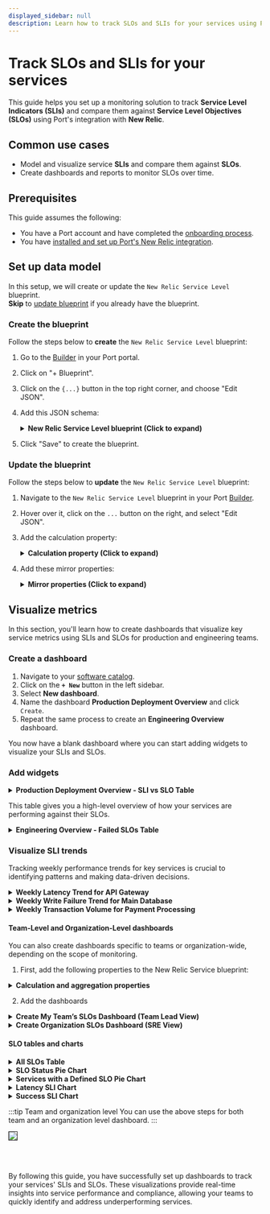 ```yaml
---
displayed_sidebar: null
description: Learn how to track SLOs and SLIs for your services using Port
---
```


# Track SLOs and SLIs for your services

This guide helps you set up a monitoring solution to track **Service Level Indicators (SLIs)** and compare them against **Service Level Objectives (SLOs)** using Port's integration with **New Relic**. 


## Common use cases

- Model and visualize service **SLIs** and compare them against **SLOs**.
- Create dashboards and reports to monitor SLOs over time.

## Prerequisites

This guide assumes the following:
- You have a Port account and have completed the [onboarding process](https://docs.getport.io/quickstart).
- You have [installed and set up Port's New Relic integration](https://docs.getport.io/build-your-software-catalog/sync-data-to-catalog/apm-alerting/newrelic).



## Set up data model

In this setup, we will create or update the `New Relic Service Level` blueprint.      
**Skip** to [update blueprint](#update-the-blueprint) if you already have the blueprint.


### Create the blueprint
Follow the steps below to **create** the `New Relic Service Level` blueprint:

1. Go to the [Builder](https://app.getport.io/settings/data-model) in your Port portal.
2. Click on "+ Blueprint".
3. Click on the `{...}` button in the top right corner, and choose "Edit JSON".
4. Add this JSON schema:

   <details>
   <summary><b>New Relic Service Level blueprint (Click to expand)</b></summary>

   ```json showLineNumbers
   {
     "identifier": "newRelicServiceLevel",
     "description": "This blueprint represents a New Relic Service Level",
     "title": "New Relic Service Level",
     "icon": "NewRelic",
     "schema": {
       "properties": {
         "description": {
           "title": "Description",
           "type": "string"
         },
         "targetThreshold": {
           "icon": "DefaultProperty",
           "title": "Target Threshold",
           "type": "number"
         },
         "createdAt": {
           "title": "Created At",
           "type": "string",
           "format": "date-time"
         },
         "updatedAt": {
           "title": "Updated At",
           "type": "string",
           "format": "date-time"
         },
         "createdBy": {
           "title": "Creator",
           "type": "string",
           "format": "user"
         },
         "sli": {
           "type": "number",
           "title": "SLI"
         },
         "tags": {
           "type": "object",
           "title": "Tags"
         }
       },
       "required": []
     },
     "mirrorProperties": {
       "running_service_identifier": {
         "title": "runningServiceIdentifier",
         "path": "newRelicService.$identifier"
       },
       "domain": {
         "title": "Domain",
         "path": "newRelicService.domain"
       }
     },
     "calculationProperties": {
       "sloStatus": {
         "title": "SLO Status",
         "calculation": "if .properties.sli >= .properties.targetThreshold then \"Passed\" else \"Failed\" end",
         "type": "string",
         "colorized": true,
         "colors": {
           "Passed": "green",
           "Failed": "red"
         }
       }
     },
     "aggregationProperties": {},
     "relations": {
       "newRelicService": {
         "title": "New Relic service",
         "target": "newRelicService",
         "required": false,
         "many": false
       }
     }
   }
   ```

   </details>

5. Click "Save" to create the blueprint.

### Update the blueprint
Follow the steps below to **update** the `New Relic Service Level` blueprint:

1. Navigate to the `New Relic Service Level` blueprint in your Port [Builder](https://app.getport.io/settings/data-model).
2. Hover over it, click on the `...` button on the right, and select "Edit JSON".
3. Add the calculation property:

   <details>
   <summary><b>Calculation property (Click to expand)</b></summary>

   ```json showLineNumbers
   "sloStatus": {
     "title": "SLO Status",
     "calculation": "if .properties.sli >= .properties.targetThreshold then \"Passed\" else \"Failed\" end",
     "type": "string",
     "colorized": true,
     "colors": {
       "Passed": "green",
       "Failed": "red"
     }
   }
   ```

   </details>

4. Add these mirror properties:

   <details>
   <summary><b>Mirror properties (Click to expand)</b></summary>

   ```json showLineNumbers
   "running_service_identifier": {
     "title": "runningServiceIdentifier",
     "path": "newRelicService.$identifier"
   },
   "domain": {
     "title": "Domain",
     "path": "newRelicService.domain"
   }
   ```

   </details>




## Visualize metrics

In this section, you'll learn how to create dashboards that visualize key service metrics using SLIs and SLOs for production and engineering teams.

### Create a dashboard

1. Navigate to your [software catalog](https://app.getport.io/organization/catalog).
2. Click on the **`+ New`** button in the left sidebar.
3. Select **New dashboard**.
4. Name the dashboard **Production Deployment Overview** and click `Create`.
5. Repeat the same process to create an **Engineering Overview** dashboard.

You now have a blank dashboard where you can start adding widgets to visualize your SLIs and SLOs.

### Add widgets

<details>
<summary><b>Production Deployment Overview - SLI vs SLO Table</b></summary>

1. Click **`+ Widget`** and select **Table**.
2. Title the widget **Service Level Performance Overview**.
3. Choose the **New Relic Service Level** blueprint.
   <img src="/img/guides/sliVsSloTable.png" width="50%" />

4. Click **Save**.
5. Click on the **`...`** button in the top right corner of the table and select **Customize table**.
6. In the top right corner of the table, click on `Manage Properties` button and add the following properties:
   - **Running service identifier**
   - **Target threshold**
   - **SLI**
   - **SLO Status**
7. Click on the **save icon** on the far right top conner of the widget to save the state of the table.

</details>

This table gives you a high-level overview of how your services are performing against their SLOs.

<details>
<summary><b>Engineering Overview - Failed SLOs Table</b></summary>

1. Click **`+ Widget`** and select **Table**.
2. Title the widget **Domain Performance & SLO Failures**.
3. Choose the **New Relic Service Level** blueprint.
   <img src="/img/guides/failedSloTable.png" width="50%" />

4. Click **Save**.
5. Click on the **`...`** button in the top right corner of the table and select **Customize table**.
6. Group the table by **Domain**.
7. Apply a filter to display only the **Failed** SLOs.

</details>



### Visualize SLI trends

Tracking weekly performance trends for key services is crucial to identifying patterns and making data-driven decisions.


<details>
<summary><b>Weekly Latency Trend for API Gateway</b></summary>

1. Click **`+ Widget`** and select **Line Chart**.
2. Title the chart **API Gateway Weekly Latency Trend**.
3. Choose the **New Relic Service Level** blueprint.
4. Select the **Target Threshold** and **SLI** properties to compare actual latency with the target.
5. Set the time interval to **Week**.
6. Click **Save**.

</details>

<details>
<summary><b>Weekly Write Failure Trend for Main Database</b></summary>

1. Click **`+ Widget`** and select **Line Chart**.
2. Title the chart **Main Database Weekly Write Failure Trend**.
3. Choose the **New Relic Service Level** blueprint.
4. Select the **Target Threshold** and **SLI** properties to track write failures.
5. Set the time interval to **Week**.
6. Click **Save**.

</details>

<details>
<summary><b>Weekly Transaction Volume for Payment Processing</b></summary>

1. Click **`+ Widget`** and select **Line Chart**.
2. Title the chart **Payment Processing Weekly Transaction Volume Trend**.
3. Choose the **New Relic Service Level** blueprint.
4. Select the **Target Threshold** and **SLI** properties to track transaction volumes.
5. Set the time interval to **Week**.
6. Click **Save**.

</details>



#### Team-Level and Organization-Level dashboards

You can also create dashboards specific to teams or organization-wide, depending on the scope of monitoring.

1. First, add the following properties to the New Relic Service blueprint:
<details>
  <summary><b>Calculation and aggregation properties</b></summary>

```json showLineNumbers
"calculationProperties": {
    "has_slo": {
      "title": "Has SLO",
      "icon": "DefaultProperty",
      "description": "Boolean for if SLO exists",
      "calculation": ".properties.number_of_slos != null",
      "type": "boolean"
    }
  },
  "aggregationProperties": {
    "number_of_slos": {
      "title": "Number of SLOs",
      "icon": "DefaultProperty",
      "type": "number",
      "target": "newRelicServiceLevel",
      "calculationSpec": {
        "func": "count",
        "calculationBy": "entities"
      }
    }
```
 
</details>

2. Add the dashboards

<details>
<summary><b>Create My Team’s SLOs Dashboard (Team Lead View)</b></summary>

1. Click **`+ New`** in the sidebar to create a new dashboard.
2. Name the dashboard **My Team’s SLOs**.

</details>

<details>
<summary><b>Create Organization SLOs Dashboard (SRE View)</b></summary>

1. Click **`+ New`** in the sidebar to create a new dashboard.
2. Name the dashboard **Organization SLOs**.
</details>



#### SLO tables and charts

<details>
<summary><b>All SLOs Table</b></summary>

1. Click **`+ Widget`** and select **Table**.
2. Title the widget **All SLOs**.
3. Select the **New Relic Service Level** blueprint.
4. 
   <img src="/img/guides/allSloTable.png" width="50%" border="1px" />

4.Click **Save**.

</details>

<details>
<summary><b>SLO Status Pie Chart</b></summary>

1. Click **`+ Widget`** and select **Pie Chart**.
2. Title the chart **SLO Status**.
3. Choose the **New Relic Service Level** blueprint.
4. Select the **SLO Status** property as `Breakdown by Property` value

   <img src="/img/guides/sloStatusPieChart.png" width="50%" border="1px" />

5. Click **Save**.

</details>

<details>
<summary><b>Services with a Defined SLO Pie Chart</b></summary>

1. Click **`+ Widget`** and select **Pie Chart**.
2. Title the chart **Services with a Defined SLO**.
3. Choose the **New Relic Service** blueprint.
4. Select the **Has SLO** property as `Breakdown by Property` for ser

   <img src="/img/guides/hasSloPieChart.png" width="50%" border="1px" />

5. Click **Save**.

</details>

<details>
<summary><b>Latency SLI Chart</b></summary>

1. Click **`+ Widget`** and select **Line Chart**.
2. Title the chart **Latency SLI**.
3. Choose the **New Relic Service Level** blueprint.
4. Choose an `Entity`
5. Select the **SLI** and **Target Threshold** as `Properties`.
6. Set the time interval to **Day** and the time range to **in the past 90 days**.

   <img src="/img/guides/latencySliChart.png" width="50%" border="1px" />

7. Click **Save**.

</details>

<details>
<summary><b>Success SLI Chart</b></summary>

1. Click **`+ Widget`** and select **Line Chart**.
2. Title the chart **Success SLI**.
3. Choose the **New Relic Service Level** blueprint.
4. Choose an `Entity`
5. Select the **SLI** and **Target Threshold** as `Properties`.
6. Set the time interval to **Day** and the time range to **in the past 90 days**.

   <img src="/img/guides/successSliChart.png" width="50%" border="1px" />
   
7. Click **Save**.

</details>

:::tip Team and organization level
You can use the above steps for both team and an organization level dashboard.
:::

<img src="/img/guides/sloDBVisualization.png" border="1px"/>

<br/><br/>


By following this guide, you have successfully set up dashboards to track your services' SLIs and SLOs. These visualizations provide real-time insights into service performance and compliance, allowing your teams to quickly identify and address underperforming services.

